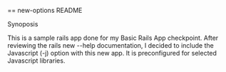 == new-options README

Synoposis 

This is a sample rails app done for my Basic Rails App checkpoint. After reviewing the rails new --help documentation, I decided to include the Javascript (-j) option with this new app.  It is preconfigured for selected Javascript libraries.   



